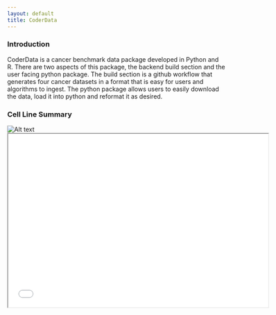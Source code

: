 ```yaml
---
layout: default
title: CoderData
---
```


<link rel="stylesheet" href="assets/css/style.css">


### Introduction
CoderData is a cancer benchmark data package developed in Python and R. 
There are two aspects of this package, the backend build section and the user facing python package.
The build section is a github workflow that generates four cancer datasets in a format that is easy for users and algorithms to ingest. 
The python package allows users to easily download the data, load it into python and reformat it as desired.

### Cell Line Summary


<img src="{{ 'assets/stats/cell_line_circos.png' | relative_url }}" alt="Alt text" />

<iframe src="{{ 'assets/stats/Fig4_CCLE.pdf' | relative_url }}" width="600" height="400"></iframe>
